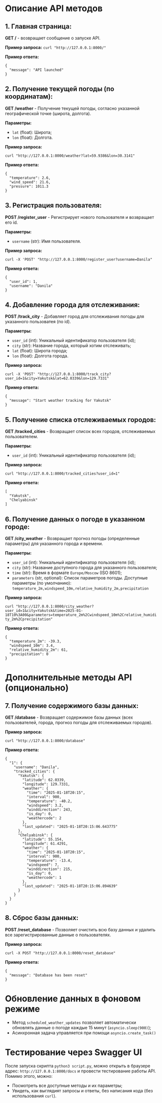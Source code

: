 
# Описание API методов

## 1. Главная страница:
**GET /** - возвращает сообщение о запуске API.

**Пример запроса:**
`curl "http://127.0.0.1:8000/"`


**Пример ответа:**
```
{
  "message": "API launched"
}
```

## 2. Получение текущей погоды (по координатам):
**GET /weather** - Получение текущей погоды, согласно указанной географической точке (широта, долгота).


**Параметры:**
- `lat` (float): Широта;
- `lon` (float): Долгота.

**Пример запроса:**

`curl "http://127.0.0.1:8000/weather?lat=59.9386&lon=30.3141"`

**Пример ответа:**

```
{
  "temperature": 2.6,
  "wind_speed": 21.6,
  "pressure": 1011.3
}
```

## 3. Регистрация пользователя:
**POST /register_user** - Регистрирует нового пользователя и возвращает его id.

**Параметры:**
- `username` (str): Имя пользователя.

**Пример запроса:**

`curl -X 'POST' "http://127.0.0.1:8000/register_user?username=Danila"`

**Пример ответа:**

```
{
  "user_id": 1,
  "username": "Danila"
}
```

## 4. Добавление города для отслеживания:
**POST /track_city** - Добавляет город для отслеживания погоды для указанного пользоватея (по id).

**Параметры:**
- `user_id` (int): Уникальный идентификатор пользователя (id);
- `city` (str): Название города, который хотим отслеживать;
- `lat` (float): Широта города;
- `lon` (float): Долгота города.

**Пример запроса:**

`curl -X 'POST' "http://127.0.0.1:8000/track_city?user_id=1&city=Yakutsk&lat=62.0339&lon=129.7331"`

**Пример ответа:**

```
{
  "message": "Start weather tracking for Yakutsk"
}
```


## 5. Получение списка отслеживаемых городов:
**GET /tracked_cities** - Возвращает список всех городов, отслеживаемых пользователем.

**Параметры:**
- `user_id` (int): Уникальный идентификатор пользователя (id);


**Пример запроса:**

`curl "http://127.0.0.1:8000/tracked_cities?user_id=1"`

**Пример ответа:**

```
[
  "Yakutsk",
  "Chelyabinsk"
]
```

## 6. Получение данных о погоде в указанном городе:
**GET /city_weather** - Возвращает прогноз погоды (определенные параметры) для указанного города и времени.

**Параметры:**
- `user_id` (int): Уникальный идентификатор пользователя (id);
- `city` (str): Название доступного города для указанного пользователя;
- `time` (str): Время в формате `Europe/Moscow` (ISO 8601);
- `parameters` (str, optional): Список параметров погоды. Доступные параметры (по умолчанию): `temperature_2m,windspeed_10m,relative_humidity_2m,precipitation`


**Пример запроса:**

`curl "http://127.0.0.1:8000/city_weather?user_id=1&city=Yakutsk&time=2025-01-18T10%3A00&parameters=temperature_2m%2Cwindspeed_10m%2Crelative_humidity_2m%2Cprecipitation"`

**Пример ответа:**

```
{
  "temperature_2m": -39.3,
  "windspeed_10m": 3.4,
  "relative_humidity_2m": 61,
  "precipitation": 0
}
```


# Дополнительные методы API (опционально)

## 7. Получение содержимого базы данных:
**GET /database** - Возвращает содержимое базы данных (всех пользователей, города, прогноз погоды для отслеживаемых городов).

**Пример запроса:**

`curl "http://127.0.0.1:8000/database"`

**Пример ответа:**

```
{
  "1": {
    "username": "Danila",
    "tracked_cities": {
      "Yakutsk": {
        "latitude": 62.0339,
        "longitude": 129.7331,
        "weather": {
          "time": "2025-01-18T20:15",
          "interval": 900,
          "temperature": -40.2,
          "windspeed": 3.2,
          "winddirection": 243,
          "is_day": 0,
          "weathercode": 2
        },
        "last_updated": "2025-01-18T20:15:06.643775"
      },
      "Chelyabinsk": {
        "latitude": 55.154,
        "longitude": 61.4291,
        "weather": {
          "time": "2025-01-18T20:15",
          "interval": 900,
          "temperature": -13.4,
          "windspeed": 7,
          "winddirection": 215,
          "is_day": 0,
          "weathercode": 1
        },
        "last_updated": "2025-01-18T20:15:06.894639"
      }
    }
  }
}
```


## 8. Сброс базы данных:
**POST /reset_database** - Позволяет очистить всю базу данных и удалить все зарегистрированные данные о пользователях.


**Пример запроса:**

`curl -X POST "http://127.0.0.1:8000/reset_database"`

**Пример ответа:**

```
{
  "message": "Database has been reset"
}
```

# Обновление данных в фоновом режиме

- Метод `scheduled_weather_updates` позволяет автоматически обновлять данные о погоде каждые 15 минут (`asyncio.sleep(900)`);
- Асинхронная задача управляется при помощи `asyncio.create_task()`

# Тестирование через Swagger UI

После запуска скрипта `python3 script.py`, можно открыть в браузере адрес:
`http://127.0.0.1:8000/docs` и провести тестирование работы API. 
Помимо этого, можно:
- Посмотреть все доступные методы и их параметры;
- Увидеть, как выглядият запросы и ответы, без написания кода (без использования `curl`).




